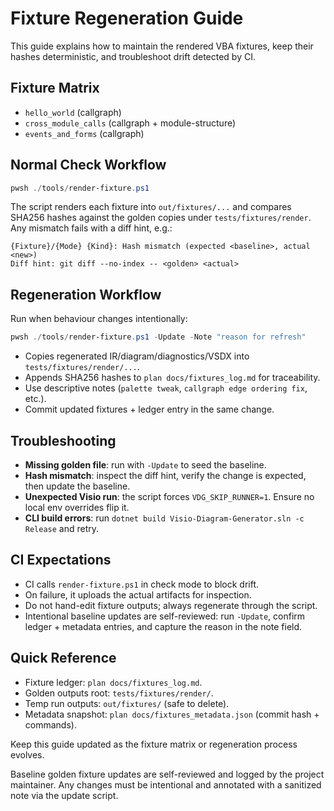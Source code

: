 # Fixture Regeneration Guide

This guide explains how to maintain the rendered VBA fixtures, keep their hashes deterministic, and troubleshoot drift detected by CI.

## Fixture Matrix
- `hello_world` (callgraph)
- `cross_module_calls` (callgraph + module-structure)
- `events_and_forms` (callgraph)

## Normal Check Workflow
```powershell
pwsh ./tools/render-fixture.ps1
```
The script renders each fixture into `out/fixtures/...` and compares SHA256 hashes against the golden copies under `tests/fixtures/render`. Any mismatch fails with a diff hint, e.g.:
````
{Fixture}/{Mode} {Kind}: Hash mismatch (expected <baseline>, actual <new>)
Diff hint: git diff --no-index -- <golden> <actual>
````

## Regeneration Workflow
Run when behaviour changes intentionally:
```powershell
pwsh ./tools/render-fixture.ps1 -Update -Note "reason for refresh"
```
- Copies regenerated IR/diagram/diagnostics/VSDX into `tests/fixtures/render/...`.
- Appends SHA256 hashes to `plan docs/fixtures_log.md` for traceability.
- Use descriptive notes (`palette tweak`, `callgraph edge ordering fix`, etc.).
- Commit updated fixtures + ledger entry in the same change.

## Troubleshooting
- **Missing golden file**: run with `-Update` to seed the baseline.
- **Hash mismatch**: inspect the diff hint, verify the change is expected, then update the baseline.
- **Unexpected Visio run**: the script forces `VDG_SKIP_RUNNER=1`. Ensure no local env overrides flip it.
- **CLI build errors**: run `dotnet build Visio-Diagram-Generator.sln -c Release` and retry.

## CI Expectations
- CI calls `render-fixture.ps1` in check mode to block drift.
- On failure, it uploads the actual artifacts for inspection.
- Do not hand-edit fixture outputs; always regenerate through the script.
- Intentional baseline updates are self-reviewed: run `-Update`, confirm ledger + metadata entries, and capture the reason in the note field.

## Quick Reference
- Fixture ledger: `plan docs/fixtures_log.md`.
- Golden outputs root: `tests/fixtures/render/`.
- Temp run outputs: `out/fixtures/` (safe to delete).
- Metadata snapshot: `plan docs/fixtures_metadata.json` (commit hash + commands).

Keep this guide updated as the fixture matrix or regeneration process evolves.

Baseline golden fixture updates are self-reviewed and logged by the project maintainer. Any changes must be intentional and annotated with a sanitized note via the update script.